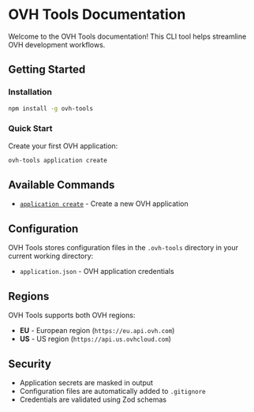 # OVH Tools Documentation

Welcome to the OVH Tools documentation! This CLI tool helps streamline OVH development workflows.

## Getting Started

### Installation

```bash
npm install -g ovh-tools
```

### Quick Start

Create your first OVH application:

```bash
ovh-tools application create
```

## Available Commands

- [`application create`](./commands.md#ovh-tools-application-create) - Create a new OVH application

## Configuration

OVH Tools stores configuration files in the `.ovh-tools` directory in your current working directory:

- `application.json` - OVH application credentials

## Regions

OVH Tools supports both OVH regions:

- **EU** - European region (`https://eu.api.ovh.com`)
- **US** - US region (`https://api.us.ovhcloud.com`)

## Security

- Application secrets are masked in output
- Configuration files are automatically added to `.gitignore`
- Credentials are validated using Zod schemas
